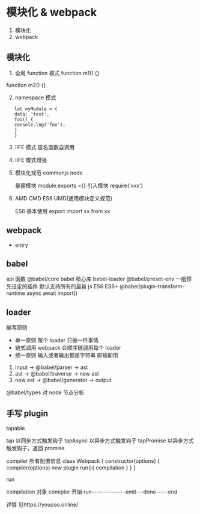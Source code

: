 # 模块化 & webpack


1. 模块化
2. webpack

## 模块化

1. 全局 function 模式
   function m1() {}

function m2() {}

2. namespace 模式

```
   let myModule = {
   data: 'test',
   foo() {
   console.log('foo');
   }
   }
```

3. IIFE 模式
   匿名函数自调用

4. IIFE 模式增强

5. 模块化规范
   commonjs node

   暴露模块 module.exports ={}
   引入模块 require('xxx')

6. AMD CMD ES6 UMD(通用模块定义规范)

   ES6
   基本使用 export
   import xx from xx

## webpack

- entry

## babel

api
函数
@babel/core babel 核心库
babel-loader
@babel/preset-env 一组预先设定的插件 默认支持所有的最新 js ES6 ES6+
@babel/plugin-transform-runtime async await import()

## loader

编写原则

- 单一原则 每个 loader 只做一件事情
- 链式调用 webpack 会顺序链调用每个 loader
- 统一原则 输入或者输出都是字符串 即插即用

1. input -> @babel/parser -> ast
2. ast -> @babel/traverse -> new ast
3. new ast -> @babel/generator -> output

@babel/types 对 node 节点分析

## 手写 plugin

tapable

tap 以同步方式触发钩子
tapAsync 以异步方式触发钩子
tapPromise 以异步方式触发钩子，返回 promise

compiler 所有配置信息
class Webpack {
constructor(options) {
compiler(options)
new plugin
run(){
compilation
}
}
}

run

compilation 对象
comipler 开始 run--------------emit---done-----end

详情 见https://youcoo.online/